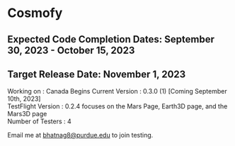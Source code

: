 # Cosmofy
## Expected Code Completion Dates: September 30, 2023 - October 15, 2023
## Target Release Date: November 1, 2023

Working on : Canada Begins
Current Version : 0.3.0 (1) [Coming September 10th, 2023]  <br />
TestFlight Version : 0.2.4 focuses on the Mars Page, Earth3D page, and the Mars3D page <br />
Number of Testers : 4  <br />

Email me at bhatnag8@purdue.edu to join testing.

